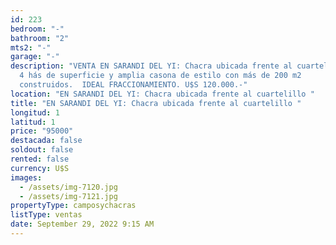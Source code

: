 ```yaml
---
id: 223
bedroom: "-"
bathroom: "2"
mts2: "-"
garage: "-"
description: "VENTA EN SARANDI DEL YI: Chacra ubicada frente al cuartelillo con
  4 hás de superficie y amplia casona de estilo con más de 200 m2
  construidos.  IDEAL FRACCIONAMIENTO. U$S 120.000.-"
location: "EN SARANDI DEL YI: Chacra ubicada frente al cuartelillo "
title: "EN SARANDI DEL YI: Chacra ubicada frente al cuartelillo "
longitud: 1
latitud: 1
price: "95000"
destacada: false
soldout: false
rented: false
currency: U$S
images:
  - /assets/img-7120.jpg
  - /assets/img-7121.jpg
propertyType: camposychacras
listType: ventas
date: September 29, 2022 9:15 AM
---
```

